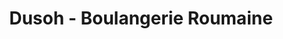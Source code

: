---
title: "Dusoh - Boulangerie Roumaine"
url: /villenoy/dusoh-boulangerie-roumaine/
shop: Bäckerei
---